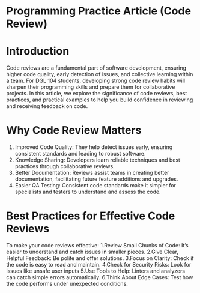 # Programming Practice Article (Code Review)
# Introduction
Code reviews are a fundamental part of software development, ensuring higher code quality, early detection of issues, and collective learning within a team. For DGL 104 students, developing strong code review habits will sharpen their programming skills and prepare them for collaborative projects. In this article, we explore the significance of code reviews, best practices, and practical examples to help you build confidence in reviewing and receiving feedback on code.
# Why Code Review Matters
1. Improved Code Quality: They help detect issues early, ensuring consistent standards and leading to robust software.
2. Knowledge Sharing: Developers learn reliable techniques and best practices through collaborative reviews.
3. Better Documentation: Reviews assist teams in creating better documentation, facilitating future feature additions and upgrades.
4. Easier QA Testing: Consistent code standards make it simpler for specialists and testers to understand and assess the code.
# Best Practices for Effective Code Reviews
To make your code reviews effective:
1.Review Small Chunks of Code: It’s easier to understand and catch issues in smaller pieces.
2.Give Clear, Helpful Feedback: Be polite and offer solutions.
3.Focus on Clarity: Check if the code is easy to read and maintain.
4.Check for Security Risks: Look for issues like unsafe user inputs
5.Use Tools to Help: Linters and analyzers can catch simple errors automatically.
6.Think About Edge Cases: Test how the code performs under unexpected conditions.
